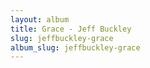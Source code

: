 ```yaml
---
layout: album
title: Grace - Jeff Buckley
slug: jeffbuckley-grace
album_slug: jeffbuckley-grace
---
```

